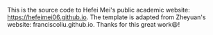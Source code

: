 This is the source code to Hefei Mei's public academic website: https://hefeimei06.github.io. The template is adapted from Zheyuan's website: franciscoliu.github.io. Thanks for this great work😆!
